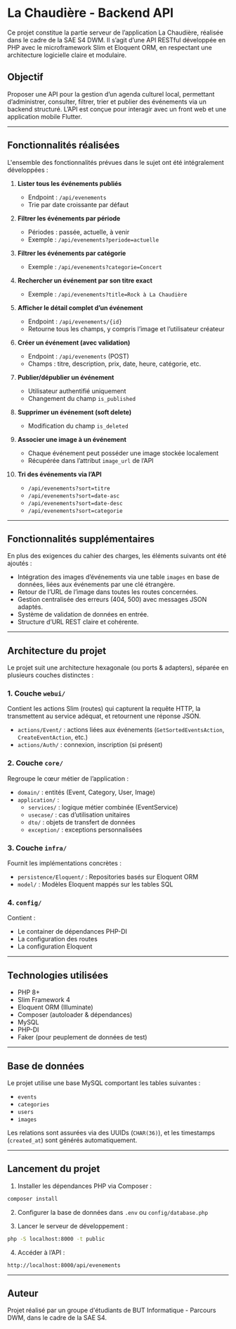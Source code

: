 # La Chaudière - Backend API

Ce projet constitue la partie serveur de l’application La Chaudière, réalisée dans le cadre de la SAE S4 DWM. Il s’agit d’une API RESTful développée en PHP avec le microframework Slim et Eloquent ORM, en respectant une architecture logicielle claire et modulaire.

## Objectif

Proposer une API pour la gestion d’un agenda culturel local, permettant d’administrer, consulter, filtrer, trier et publier des événements via un backend structuré. L’API est conçue pour interagir avec un front web et une application mobile Flutter.

---

## Fonctionnalités réalisées

L'ensemble des fonctionnalités prévues dans le sujet ont été intégralement développées :

1. **Lister tous les événements publiés**
    - Endpoint : `/api/evenements`
    - Trie par date croissante par défaut

2. **Filtrer les événements par période**
    - Périodes : passée, actuelle, à venir
    - Exemple : `/api/evenements?periode=actuelle`

3. **Filtrer les événements par catégorie**
    - Exemple : `/api/evenements?categorie=Concert`

4. **Rechercher un événement par son titre exact**
    - Exemple : `/api/evenements?title=Rock à La Chaudière`

5. **Afficher le détail complet d’un événement**
    - Endpoint : `/api/evenements/{id}`
    - Retourne tous les champs, y compris l’image et l’utilisateur créateur

6. **Créer un événement (avec validation)**
    - Endpoint : `/api/evenements` (POST)
    - Champs : titre, description, prix, date, heure, catégorie, etc.

7. **Publier/dépublier un événement**
    - Utilisateur authentifié uniquement
    - Changement du champ `is_published`

8. **Supprimer un événement (soft delete)**
    - Modification du champ `is_deleted`

9. **Associer une image à un événement**
    - Chaque événement peut posséder une image stockée localement
    - Récupérée dans l’attribut `image_url` de l’API

10. **Tri des événements via l’API**
    - `/api/evenements?sort=titre`
    - `/api/evenements?sort=date-asc`
    - `/api/evenements?sort=date-desc`
    - `/api/evenements?sort=categorie`

---

## Fonctionnalités supplémentaires

En plus des exigences du cahier des charges, les éléments suivants ont été ajoutés :

- Intégration des images d’événements via une table `images` en base de données, liées aux événements par une clé étrangère.
- Retour de l’URL de l’image dans toutes les routes concernées.
- Gestion centralisée des erreurs (404, 500) avec messages JSON adaptés.
- Système de validation de données en entrée.
- Structure d’URL REST claire et cohérente.

---

## Architecture du projet

Le projet suit une architecture hexagonale (ou ports & adapters), séparée en plusieurs couches distinctes :

### 1. Couche `webui/`

Contient les actions Slim (routes) qui capturent la requête HTTP, la transmettent au service adéquat, et retournent une réponse JSON.

- `actions/Event/` : actions liées aux événements (`GetSortedEventsAction`, `CreateEventAction`, etc.)
- `actions/Auth/` : connexion, inscription (si présent)

### 2. Couche `core/`

Regroupe le cœur métier de l’application :

- `domain/` : entités (Event, Category, User, Image)
- `application/` :
    - `services/` : logique métier combinée (EventService)
    - `usecase/` : cas d’utilisation unitaires
    - `dto/` : objets de transfert de données
    - `exception/` : exceptions personnalisées

### 3. Couche `infra/`

Fournit les implémentations concrètes :

- `persistence/Eloquent/` : Repositories basés sur Eloquent ORM
- `model/` : Modèles Eloquent mappés sur les tables SQL

### 4. `config/`

Contient :
- Le container de dépendances PHP-DI
- La configuration des routes
- La configuration Eloquent

---

## Technologies utilisées

- PHP 8+
- Slim Framework 4
- Eloquent ORM (Illuminate)
- Composer (autoloader & dépendances)
- MySQL
- PHP-DI
- Faker (pour peuplement de données de test)

---

## Base de données

Le projet utilise une base MySQL comportant les tables suivantes :

- `events`
- `categories`
- `users`
- `images`

Les relations sont assurées via des UUIDs (`CHAR(36)`), et les timestamps (`created_at`) sont générés automatiquement.

---

## Lancement du projet

1. Installer les dépendances PHP via Composer :

```bash
composer install
```

2. Configurer la base de données dans `.env` ou `config/database.php`

3. Lancer le serveur de développement :

```bash
php -S localhost:8000 -t public
```

4. Accéder à l’API :

```
http://localhost:8000/api/evenements
```

---

## Auteur

Projet réalisé par un groupe d'étudiants de BUT Informatique - Parcours DWM, dans le cadre de la SAE S4.

